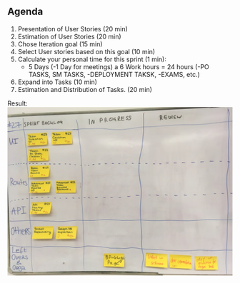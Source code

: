 ## Agenda

1. Presentation of User Stories (20 min)
2. Estimation of User Stories (20 min)
3. Chose Iteration goal (15 min)
4. Select User stories based on this goal (10 min)
5. Calculate your personal time for this sprint (1 min):
   * 5 Days (-1 Day for meetings) a 6 Work hours = 24 hours (-PO TASKS, SM TASKS, -DEPLOYMENT TAKSK, -EXAMS, etc.)
6. Expand into Tasks (10 min)
7. Estimation and Distribution of Tasks. (20 min)

Result:
![](../images/2018-12-17-planningresult.JPG)
